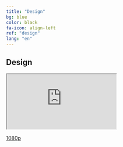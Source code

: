 ```yaml
---
title: "Design"
bg: blue
color: black
fa-icon: align-left
ref: "design"
lang: "en"
---
```



## Design

<div class="icontain">
  <iframe src="https://www.youtube.com/embed/51dW02Qxi8w" allowfullscreen></iframe>
</div>

[1080p](https://youtu.be/kFrGVwb06q8)

